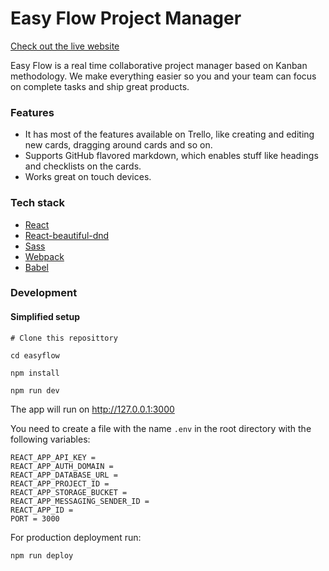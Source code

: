 # Easy Flow Project Manager

[Check out the live website](https://www.easyflow.com)

Easy Flow is a real time collaborative project manager based on Kanban methodology. We make everything easier so you and your team can focus on complete tasks and ship great products.

### Features

- It has most of the features available on Trello, like creating and editing new cards, dragging around cards and so on.
- Supports GitHub flavored markdown, which enables stuff like headings and checklists on the cards.
- Works great on touch devices.

### Tech stack

- [React](https://github.com/facebook/react)
- [React-beautiful-dnd](https://github.com/atlassian/react-beautiful-dnd)
- [Sass](https://github.com/sass/sass)
- [Webpack](https://github.com/webpack/webpack)
- [Babel](https://github.com/babel/babel)

### Development

#### Simplified setup

```shell
# Clone this reposittory

cd easyflow

npm install

npm run dev
```

The app will run on http://127.0.0.1:3000

You need to create a file with the name `.env` in the root directory with the following variables:

```
REACT_APP_API_KEY =
REACT_APP_AUTH_DOMAIN =
REACT_APP_DATABASE_URL =
REACT_APP_PROJECT_ID =
REACT_APP_STORAGE_BUCKET =
REACT_APP_MESSAGING_SENDER_ID =
REACT_APP_ID =
PORT = 3000
```

For production deployment run:

```shell
npm run deploy
```
